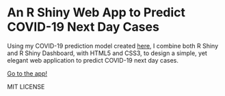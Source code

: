 # An R Shiny Web App to Predict COVID-19 Next Day Cases

Using my COVID-19 prediction model created [here](https://www.justinferguson.me/pages/covid-19-regression-analysis.html), I combine both R Shiny and R Shiny Dashboard, with HTML5 and CSS3, to design a simple, yet elegant web application to predict COVID-19 next day cases.

[Go to the app!]()

MIT LICENSE
